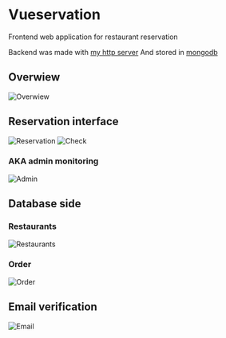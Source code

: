 # Vueservation
Frontend web application for restaurant reservation

Backend was made with [my http server](https://github.com/irusland/httpserver)
And stored in [mongodb](https://www.mongodb.com)

## Overwiew
![Overwiew](https://user-images.githubusercontent.com/49832869/104622184-fda36780-56a1-11eb-9976-16396cad9646.png)

## Reservation interface
![Reservation](https://user-images.githubusercontent.com/49832869/104622911-e2852780-56a2-11eb-8102-36635151e2e6.png)
![Check](https://user-images.githubusercontent.com/49832869/104622919-e6b14500-56a2-11eb-995c-9241f782e0ab.png)
### AKA admin monitoring
![Admin](https://user-images.githubusercontent.com/49832869/104622945-eca72600-56a2-11eb-8e3a-31a8e5618afc.png)

## Database side
### Restaurants
![Restaurants](https://user-images.githubusercontent.com/49832869/104622865-d731fc00-56a2-11eb-9677-5ad7b425fe06.png)
### Order
![Order](https://user-images.githubusercontent.com/49832869/104622891-ddc07380-56a2-11eb-9742-0105506a9b75.png)


## Email verification
![Email](https://user-images.githubusercontent.com/49832869/104622961-efa21680-56a2-11eb-871e-5252b2e8c9b6.png)

